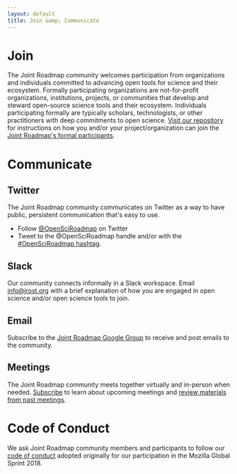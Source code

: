 ```yaml
---
layout: default
title: Join &amp; Communicate
---
```


# Join
The Joint Roadmap community welcomes participation from organizations and individuals committed to advancing open tools for science and their ecosystem. Formally participating organizations are not-for-profit organizations, institutions, projects, or communities that develop and steward open-source science tools and their ecosystem. Individuals participating formally are typically scholars, technologists, or other practitioners with deep commitments to open science. [Visit our repository](https://github.com/OpenScienceRoadmap/jrost#participants) for instructions on how you and/or your project/organization can join the [Joint Roadmap's formal participants](participants).

# Communicate

## Twitter
The Joint Roadmap community communicates on Twitter as a way to have public, persistent communication that's easy to use.
* Follow [@OpenSciRoadmap](https://twitter.com/OpenSciRoadmap) on Twitter
* Tweet to the @OpenSciRoadmap handle and/or with the [#OpenSciRoadmap hashtag](https://twitter.com/search?f=tweets&vertical=default&q=%23OpenSciRoadmap&src=typd).

## Slack
Our community connects informally in a Slack workspace. Email [info@jrost.org](mailto:info@jrost.org) with a brief explanation of how you are engaged in open science and/or open science tools to join.

## Email
Subscribe to the [Joint Roadmap Google Group](https://groups.google.com/forum/#!forum/jrost) to receive and post emails to the community.

## Meetings
The Joint Roadmap community meets together virtually and in-person when needed. [Subscribe](https://groups.google.com/forum/#!forum/jrost) to learn about upcoming meetings and [review materials from past meetings](meetings).

<!-- also update in contribute.md -->
# Code of Conduct
We ask Joint Roadmap community members and participants to follow our <a href="https://github.com/OpenScienceRoadmap/mozilla-sprint-2018/blob/master/CODE_OF_CONDUCT.md">code of conduct</a> adopted originally for our participation in the Mozilla Global Sprint 2018.
